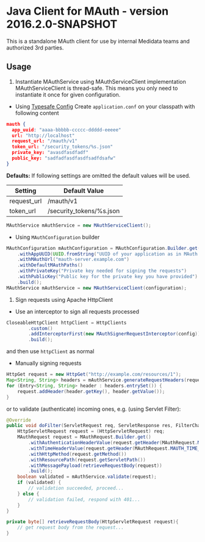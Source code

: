 # Java Client for MAuth - version 2016.2.0-SNAPSHOT

This is a standalone MAuth client for use by internal Medidata teams and authorized 3rd parties.

## Usage

1. Instantiate MAuthService using MAuthServiceClient implementation
MAuthServiceClient is thread-safe. This means you only need to instantiate it once for given configuration.
  * Using [Typesafe Config](https://github.com/typesafehub/config)
  Create `application.conf` on your classpath with following content
```json
mauth {
  app_uuid: "aaaa-bbbbb-ccccc-ddddd-eeeee"
  url: "http://localhost"
  request_url: "/mauth/v1"
  token_url: "/security_tokens/%s.json"
  private_key: "avasdfasdfadf"
  public_key: "sadfadfasdfasdfsadfdsafw"
}
```

**Defaults:**
If following settings are omitted the default values will be used.

| Setting     | Default Value |
| ----------- | ------------- |
| request_url | /mauth/v1     |
| token_url   | /security_tokens/%s.json  |
        
```java
MAuthService mAuthService = new MAuthServiceClient();
```
        
  * Using `MAuthConfiguration` builder
```java
MAuthConfiguration mAuthConfiguration = MAuthConfiguration.Builder.get()
    .withAppUUID(UUID.fromString("UUID of your application as in MAuth registry"))
    .withMAuthUrl("mauth-server.example.com")
    .withDefaultMAuthPaths()
    .withPrivateKey("Private key needed for signing the requests")
    .withPublicKey("Public key for the private key you have provided")
    .build();
MAuthService mAuthService = new MAuthServiceClient(configuration);
```
1. Sign requests using Apache HttpClient
  * Use an interceptor to sign all requests processed
```java
CloseableHttpClient httpClient = HttpClients
        .custom()
        .addInterceptorFirst(new MAuthSignerRequestInterceptor(config))
        .build();
```
and then use `httpClient` as normal
  * Manually signing requests
```java
HttpGet request = new HttpGet("http://example.com/resources/1");
Map<String, String> headers = mAuthService.generateRequestHeaders(request.getMethod(), "/resources/1", null);
for (Entry<String, String> header : headers.entrySet()) {
    request.addHeader(header.getKey(), header.getValue());
}
```
or to validate (authenticate) incoming ones, e.g. (using Servlet Filter):
```java
@Override
public void doFilter(ServletRequest req, ServletResponse res, FilterChain chain) throws IOException, ServletException {
    HttpServletRequest request = (HttpServletRequest) req;
    MAuthRequest request = MAuthRequest.Builder.get()
        .withAuthenticationHeaderValue(request.getHeader(MAuthRequest.MAUTH_AUTHENTICATION_HEADER_NAME))
        .withTimeHeaderValue(request.getHeader(MAuthRequest.MAUTH_TIME_HEADER_NAME))
        .withHttpMethod(request.getMethod())
        .withResourcePath(request.getServletPath())
        .withMessagePayload(retrieveRequestBody(request))
        .build();
    boolean validated = mAuthService.validate(request);
    if (validated) {
        // validation succeeded, proceed...
    } else {
        // validation failed, respond with 401...
    }
}

private byte[] retrieveRequestBody(HttpServletRequest request){
    // get request body from the request...
}
```
